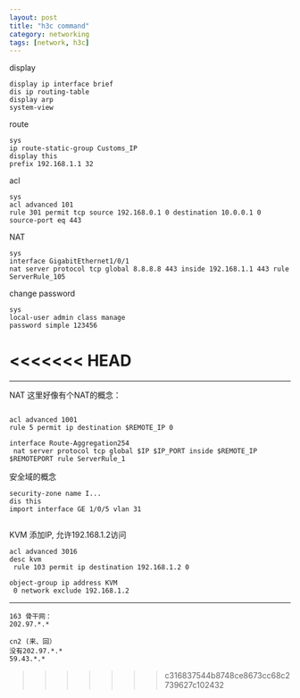 ```yaml
---
layout: post
title: "h3c command"
category: networking
tags: [network, h3c]
---
```


display

```
display ip interface brief
dis ip routing-table
display arp
system-view
```

route

```
sys
ip route-static-group Customs_IP
display this
prefix 192.168.1.1 32

```

acl

```
sys
acl advanced 101
rule 301 permit tcp source 192.168.0.1 0 destination 10.0.0.1 0 source-port eq 443
```

NAT

```
sys
interface GigabitEthernet1/0/1
nat server protocol tcp global 8.8.8.8 443 inside 192.168.1.1 443 rule ServerRule_105
```

change password

```
sys
local-user admin class manage
password simple 123456
```
<<<<<<< HEAD
=======

---

NAT 这里好像有个NAT的概念：

```

acl advanced 1001
rule 5 permit ip destination $REMOTE_IP 0

interface Route-Aggregation254
 nat server protocol tcp global $IP $IP_PORT inside $REMOTE_IP $REMOTEPORT rule ServerRule_1

```

安全域的概念

```
security-zone name I...
dis this
import interface GE 1/0/5 vlan 31


```


KVM 添加IP, 允许192.168.1.2访问


```
acl advanced 3016
desc kvm
 rule 103 permit ip destination 192.168.1.2 0

object-group ip address KVM
 0 network exclude 192.168.1.2
```


---


```
163 骨干网：
202.97.*.*

cn2 (来、回）
没有202.97.*.*
59.43.*.*
```
>>>>>>> c316837544b8748ce8673cc68c2739627c102432
